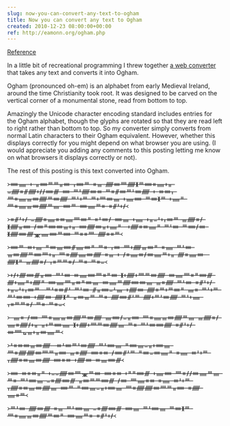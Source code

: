 ```yaml
---  
slug: now-you-can-convert-any-text-to-ogham
title: Now you can convert any text to Ogham
created: 2010-12-23 08:00:00+00:00
ref: http://eamonn.org/ogham.php
---  
```

[Reference](http://eamonn.org/ogham.php)
 
In a little bit of recreational programming I threw together [a web converter](http://eamonn.org/ogham.php) that takes any text and converts it into Ogham.

Ogham (pronounced oh-em) is an alphabet from early Medieval Ireland, around the time Christianity took root.  It was designed to be carved on the vertical corner of a monumental stone, read from bottom to top.

Amazingly the Unicode character encoding standard includes entries for the Ogham alphabet, though the glyphs are rotated so that they are read left to right rather than bottom to top.   So my converter simply converts from normal Latin characters to their Ogham equivalent.  However, whether this displays correctly for you might depend on what browser you are using.  (I would appreciate you adding any comments to this posting letting me know on what browsers it displays correctly or not).

The rest of this posting is this text converted into Ogham.

᚛ᚔᚅ ᚐ ᚂᚔᚈᚈᚂᚓ ᚁᚔᚈ ᚑᚃ ᚏᚓᚉᚏᚕᚈᚔᚑᚅᚐᚂ ᚚᚏᚑᚌᚏᚐᚋᚋᚔᚍ ᚔ ᚈᚆᚏᚓᚒ ᚈᚑᚌᚓᚈᚆᚓᚏ ᚐ ᚒᚓᚁ ᚉᚑᚅᚃᚓᚏᚈᚓᚏ ᚈᚆᚐᚈ ᚈᚐᚉᚓᚄ ᚐᚅᚔ ᚈᚓᚕᚈ ᚐᚅᚇ ᚉᚑᚅᚃᚓᚏᚈᚄ ᚔᚈ ᚔᚅᚈᚑ ᚑᚌᚆᚐᚋ᚜

᚛ᚑᚌᚆᚐᚋ ᚚᚏᚑᚅᚑᚒᚅᚉᚓᚇ ᚑᚆᚓᚋ ᚔᚄ ᚐᚅ ᚐᚂᚚᚆᚐᚁᚓᚈ ᚃᚏᚑᚋ ᚕᚏᚂᚔ ᚋᚓᚇᚔᚓᚃᚐᚂ ᚔᚏᚓᚂᚐᚅᚇ  ᚐᚏᚑᚒᚅᚇ ᚈᚆᚓ ᚈᚔᚋᚓ ᚕᚏᚔᚎᚘᚅᚔᚈᚔ ᚈᚑᚑᚉ ᚏᚑᚑᚈ᚜

᚛ᚔᚈ ᚒᚐᚄ ᚇᚓᚄᚔᚌᚅᚓᚇ ᚈᚑ ᚁᚓ ᚉᚐᚏᚃᚓᚇ ᚑᚅ ᚈᚆᚓ ᚃᚓᚏᚈᚔᚉᚐᚂ ᚉᚑᚏᚅᚓᚏ ᚑᚃ ᚐ ᚋᚑᚅᚒᚋᚓᚅᚈᚐᚂ ᚎᚑᚅᚓ  ᚏᚕᚇ ᚃᚏᚑᚋ ᚁᚑᚈᚈᚑᚋ ᚈᚑ ᚈᚑᚚ᚜

᚛ᚐᚋᚐᚎᚔᚍᚂᚔ ᚈᚆᚓ ᚒᚅᚔᚉᚑᚇᚓ ᚕᚐᚏᚐᚉᚈᚓᚏ ᚓᚅᚉᚑᚇᚔᚍ ᚎᚐᚅᚇᚐᚏᚇ ᚔᚅᚉᚂᚒᚇᚓᚄ ᚓᚅᚈᚏᚔᚓᚄ ᚃᚑᚏ ᚈᚆᚓ ᚑᚌᚆᚐᚋ ᚐᚂᚚᚆᚐᚁᚓᚈ  ᚈᚆᚑᚒᚌᚆ ᚈᚆᚓ ᚌᚂᚔᚚᚆᚄ ᚐᚏᚓ ᚏᚑᚈᚐᚈᚓᚇ ᚄᚑ ᚈᚆᚐᚈ ᚈᚆᚓᚔ ᚐᚏᚓ ᚏᚕᚇ ᚂᚓᚃᚈ ᚈᚑ ᚏᚔᚌᚆᚈ ᚏᚐᚈᚆᚓᚏ ᚈᚆᚐᚅ ᚁᚑᚈᚈᚑᚋ ᚈᚑ ᚈᚑᚚ᚜

᚛ ᚄᚑ ᚋᚔ ᚉᚑᚅᚃᚓᚏᚈᚓᚏ ᚄᚔᚋᚚᚂᚔ ᚉᚑᚅᚃᚓᚏᚈᚄ ᚃᚏᚑᚋ ᚅᚑᚏᚋᚐᚂ ᚂᚐᚈᚔᚅ ᚕᚐᚏᚐᚉᚈᚓᚏᚄ ᚈᚑ ᚈᚆᚓᚔᚏ ᚑᚌᚆᚐᚋ ᚓᚊᚗᚃᚐᚂᚓᚅᚈ᚜

᚛ᚆᚑᚒᚓᚃᚓᚏ  ᚒᚆᚓᚈᚆᚓᚏ ᚈᚆᚔᚄ ᚇᚔᚄᚚᚂᚐᚔᚄ ᚉᚑᚏᚏᚓᚉᚈᚂᚔ ᚃᚑᚏ ᚔᚑᚒ ᚋᚔᚌᚆᚈ ᚇᚓᚚᚓᚅᚇ ᚑᚅ ᚒᚆᚐᚈ ᚁᚏᚑᚒᚄᚓᚏ ᚔᚑᚒ ᚐᚏᚓ ᚒᚄᚔᚍ᚜

᚛ᚔ ᚒᚑᚒᚂᚇ ᚐᚚᚚᚏᚓᚉᚘᚈᚓ ᚔᚑᚒ ᚐᚇᚇᚔᚍ ᚐᚅᚔ ᚉᚑᚋᚋᚓᚅᚈᚄ ᚈᚑ ᚈᚆᚔᚄ ᚚᚑᚎᚔᚍ ᚂᚓᚈᚈᚔᚍ ᚋᚓ ᚉᚅᚑᚒ ᚑᚅ ᚒᚆᚐᚈ ᚁᚏᚑᚒᚄᚓᚏᚄ ᚔᚈ ᚇᚔᚄᚚᚂᚐᚔᚄ ᚉᚑᚏᚏᚓᚉᚈᚂᚔ ᚑᚏ ᚅᚑᚈ᚜

᚛ᚈᚆᚓ ᚏᚓᚎ ᚑᚃ ᚈᚆᚔᚄ ᚚᚑᚎᚔᚍ ᚔᚄ ᚈᚆᚔᚄ ᚈᚓᚕᚈ ᚉᚑᚅᚃᚓᚏᚈᚓᚇ ᚔᚅᚈᚑ ᚑᚌᚆᚐᚋ᚜
